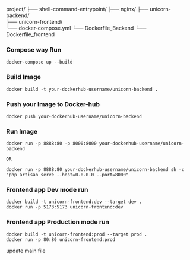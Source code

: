 project/
├── shell-command-entrypoint/ 
├── nginx/ 
├── unicorn-backend/         
├── unicorn-frontend/        
└── docker-compose.yml
└── Dockerfile_Backend
└── Dockerfile_frontend

### Compose way Run
```
docker-compose up --build
```

### Build Image
```
docker build -t your-dockerhub-username/unicorn-backend .
```
### Push your Image to Docker-hub
```
docker push your-dockerhub-username/unicorn-backend
```
### Run Image
```
docker run -p 8888:80 -p 8000:8000 your-dockerhub-username/unicorn-backend

OR

docker run -p 8888:80 your-dockerhub-username/unicorn-backend sh -c "php artisan serve --host=0.0.0.0 --port=8000"
```

### Frontend app Dev mode run
```
docker build -t unicorn-frontend:dev --target dev .
docker run -p 5173:5173 unicorn-frontend:dev
```
### Frontend app Production mode run
```
docker build -t unicorn-frontend:prod --target prod .
docker run -p 80:80 unicorn-frontend:prod
```

update main file